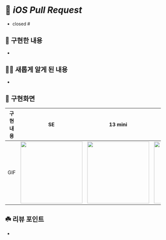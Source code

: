 # 🦔 _iOS Pull Request_
- closed #

## 👻 구현한 내용
- 

## 🐦‍🔥 새롭게 알게 된 내용
- 

## 📸 구현화면
|    구현 내용    |   SE   |   13 mini   |   15 pro   |
| :-------------: | :----------: | :----------: | :----------: |
| GIF | <img src = "" width ="200"> | <img src = "" width ="200"> | <img src = "" width ="200"> |


## ☘️ 리뷰 포인트
- 
